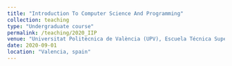 ```yaml
---
title: "Introduction To Computer Science And Programming"
collection: teaching
type: "Undergraduate course"
permalink: /teaching/2020_IIP
venue: "Universitat Politècnica de València (UPV), Escuela Técnica Superior de Informática (ETSINF), Departmento de Sistema Informáticos y Computación (DSIC)"
date: 2020-09-01
location: "Valencia, spain"
---
```

